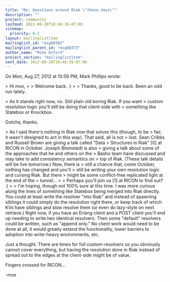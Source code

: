 ```yaml
---
title: "Re: Questions around Riak \"these days\""
description: ""
project: community
lastmod: 2012-08-28T10:46:39-07:00
sitemap:
  priority: 0.2
layout: mailinglistitem
mailinglist_id: "msg08383"
mailinglist_parent_id: "msg08373"
author_name: "Mike Oxford"
project_section: "mailinglistitem"
sent_date: 2012-08-28T10:46:39-07:00
---
```



On Mon, Aug 27, 2012 at 10:56 PM, Mark Phillips  wrote:

&gt; Hi mox,
&gt;
&gt; Welcome back. :)
&gt;
&gt;
Thanks, good to be back. Been an odd run lately.


&gt; As it stands right now, no. Still plain old boring Riak. If you want
&gt; custom resolution logic you'll still be doing that client-side with
&gt; something like Statebox or Knockbox.


Gotcha, thanks.


&gt; As I said there's nothing in Riak now that solves this (though, to be
&gt; fair, it wasn't designed to act in this way). That said, all is not
&gt; lost. Sean Cribbs and Russell Brown are giving a talk called "Data
&gt; Structures in Riak" [0] at RICON in October. Joseph Blomstedt is also
&gt; giving a talk about some of the approaches that he and others on the
&gt; Basho team have discussed and may take to add consistency semantics on
&gt; top of Riak. (These talk details will be live tomorrow.) Now, there is
&gt; still a chance that, come October, nothing has changed and you'll
&gt; still be writing your own resolution logic and cursing Riak. But there
&gt; might be some conflict-free replicated light at the end of the
&gt; tunnel...
&gt;
&gt; Perhaps you'll join us [1] at RICON to find out? :)
&gt;
&gt;
I'm hoping, though not 100% sure at this time. I was more curious along
the lines of something like Statebox being merged into Riak directly. You
could at least write the resolver "into Riak" and instead of spawning
siblings it could simply do the resolution right there, or keep track of
which KVs have siblings and slow resolve them (or even do lazy-style on
next retrieve.) Right now, if you have an Erlang client and a POST client
you'll end up needing to write two identical resolvers.
Then some "default" resolvers could be written, such as "append only." No
client work would need to be done at all, it would greatly extend the
functionality, lower barriers to adoption into write-heavy environments,
etc.

Just a thought. There are times for full custom-resolvers so you
obviously cannot cover everything, but having the resolution done in Riak
instead of spread out to the edges at the client-side might be of value.

Fingers crossed for RICON...

-mox
